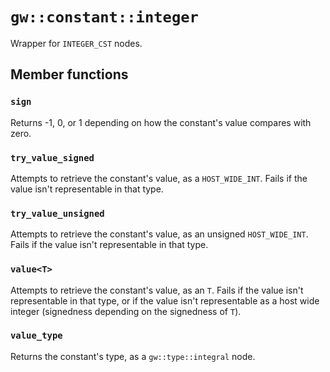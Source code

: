 
# `gw::constant::integer`

Wrapper for `INTEGER_CST` nodes.

## Member functions

### `sign`

Returns -1, 0, or 1 depending on how the constant's value compares with zero.

### `try_value_signed`

Attempts to retrieve the constant's value, as a `HOST_WIDE_INT`. Fails if the value isn't representable in that type.

### `try_value_unsigned`

Attempts to retrieve the constant's value, as an unsigned `HOST_WIDE_INT`. Fails if the value isn't representable in that type.

### `value<T>`

Attempts to retrieve the constant's value, as an `T`. Fails if the value isn't representable in that type, or if the value isn't representable as a host wide integer (signedness depending on the signedness of `T`).

### `value_type`

Returns the constant's type, as a `gw::type::integral` node.